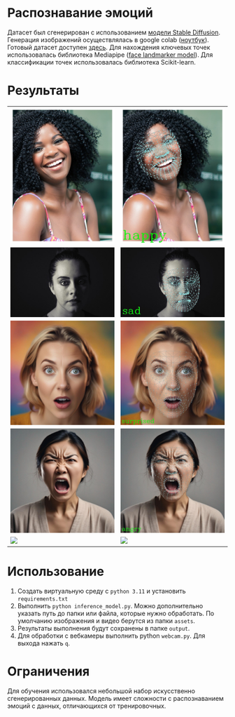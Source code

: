 # Распознавание эмоций
Датасет был сгенерирован с использованием [модели Stable Diffusion](https://huggingface.co/stabilityai/stable-diffusion-xl-base-1.0). Генерация изображений осуществлялась в google colab ([ноутбук](https://colab.research.google.com/drive/19e7sjE1R8dgxpzs7BU4_N6QO0UGVpAyp?usp=sharing)). Готовый датасет доступен [здесь](https://drive.google.com/drive/folders/1rg4Q_fYtbKaS6B2VZ6M0DcCgD9RLqqg5?usp=sharing). Для нахождения ключевых точек использовалась библиотека Mediapipe ([face landmarker model](https://developers.google.com/mediapipe/solutions/vision/face_landmarker#models)). Для классификации точек использовалась библиотека Scikit-learn.
# Результаты
<table>
  <tr>
    <td><img src="assets/smile-2072907_640.jpg" width=300></td>
    <td><img src="output/smile-2072907_640.jpg" width=300></td>
  </tr>
  <tr>
    <td><img src="assets/woman-1867127_640.jpg" width=300></td>
    <td><img src="output/woman-1867127_640.jpg" width=300></td>
  </tr>
  <tr>
    <td><img src="assets/surprised_2024-03-19 03_10_20.897183.jpg" width=300></td>
    <td><img src="output/surprised_2024-03-19 03_10_20.897183.jpg" width=300></td>
  </tr>
  <tr>
    <td><img src="assets/angry_2024-03-13 02_25_08.990517.jpg" width=300></td>
    <td><img src="output/angry_2024-03-13 02_25_08.990517.jpg" width=300></td>
  </tr>
  <tr>
    <td><img src="https://github.com/lethnis/emotion-recognition/assets/88483002/fdce6347-ae0a-4f01-8882-0b1c5de56a41" width=300></td>
    <td><img src="https://github.com/lethnis/emotion-recognition/assets/88483002/90e18f2b-d4c5-4bc0-8236-e0cba857ce57" width=300></td>
  </tr>
</table>

# Использование
1. Создать виртуальную среду с `python 3.11` и установить `requirements.txt`
2. Выполнить `python inference_model.py`. Можно дополнительно указать путь до папки или файла, которые нужно обработать. По умолчанию изображения и видео берутся из папки `assets`.
3. Результаты выполнения будут сохранены в папке `output`.
4. Для обработки с вебкамеры выполнить python `webcam.py`. Для выхода нажать `q`.

# Ограничения
Для обучения использовался небольшой набор искусственно сгенерированных данных. Модель имеет сложности с распознаванием эмоций с данных, отличающихся от тренировочных.
